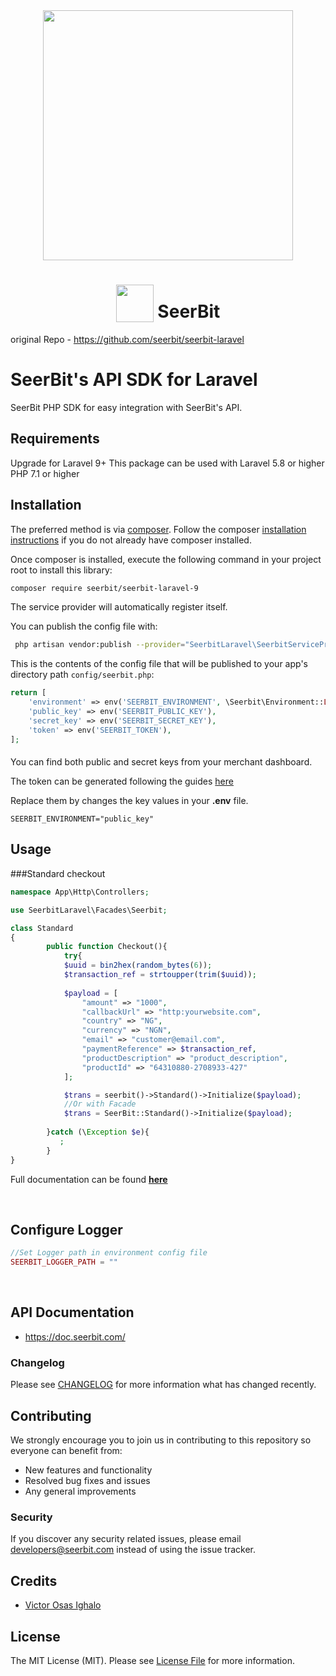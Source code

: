 

<div align="center" >
 <img width="400"  valign="top" src="https://assets.seerbitapi.com/images/seerbit_logo_type.png">
</div>


<h1 align="center">
  <img width="60" valign="bottom" src="https://laravel.com/img/logomark.min.svg">
   SeerBit
</h1>

original Repo - https://github.com/seerbit/seerbit-laravel

# SeerBit's API SDK for Laravel 

SeerBit PHP SDK for easy integration with SeerBit's API.

## Requirements
Upgrade for Laravel 9+ 
This package can be used with Laravel 5.8 or higher
PHP 7.1 or higher

## Installation

The preferred method is via [composer](https://getcomposer.org). Follow the composer
[installation instructions](https://getcomposer.org/doc/00-intro.md) if you do not already have
composer installed.


Once composer is installed, execute the following command in your project root to install this library:


```bash
composer require seerbit/seerbit-laravel-9
```

The service provider will automatically register itself.

You can publish the config file with:
```bash
 php artisan vendor:publish --provider="SeerbitLaravel\SeerbitServiceProvider" --tag="config"
```
This is the contents of the config file that will be published to your app's directory path `config/seerbit.php`:
```php
return [
    'environment' => env('SEERBIT_ENVIRONMENT', \Seerbit\Environment::LIVE),
    'public_key' => env('SEERBIT_PUBLIC_KEY'),
    'secret_key' => env('SEERBIT_SECRET_KEY'),
    'token' => env('SEERBIT_TOKEN'),
];

```

####
You can find both public and secret keys from your merchant dashboard. 

The token can be generated following the guides [here](https://doc.seerbit.com/getstarted/authentication)

Replace them by changes the key values in your **.env** file.

`SEERBIT_ENVIRONMENT="public_key"`
 
## Usage

###Standard checkout
``` php
namespace App\Http\Controllers;

use SeerbitLaravel\Facades\Seerbit;

class Standard
{
        public function Checkout(){
            try{
            $uuid = bin2hex(random_bytes(6));
            $transaction_ref = strtoupper(trim($uuid));
            
            $payload = [
                "amount" => "1000",
                "callbackUrl" => "http:yourwebsite.com",
                "country" => "NG",
                "currency" => "NGN",
                "email" => "customer@email.com",
                "paymentReference" => $transaction_ref,
                "productDescription" => "product_description",
                "productId" => "64310880-2708933-427"
            ];

            $trans = seerbit()->Standard()->Initialize($payload);
            //Or with Facade
            $trans = SeerBit::Standard()->Initialize($payload);
        
        }catch (\Exception $e){
           ;
        }
}
```
Full documentation can be found [**here**](https://seerbit.github.io/seerbit-laravel) 

<br>

## Configure Logger ##
````php
//Set Logger path in environment config file
SEERBIT_LOGGER_PATH = ""
````
<br>

## API Documentation ##
* https://doc.seerbit.com/

### Changelog

Please see [CHANGELOG](CHANGELOG.md) for more information what has changed recently.

## Contributing
We strongly encourage you to join us in contributing to this repository so everyone can benefit from:
* New features and functionality
* Resolved bug fixes and issues
* Any general improvements

### Security

If you discover any security related issues, please email developers@seerbit.com instead of using the issue tracker.

## Credits

- [Victor Osas Ighalo](https://github.com/victorighalo)

## License

The MIT License (MIT). Please see [License File](LICENSE.md) for more information.

